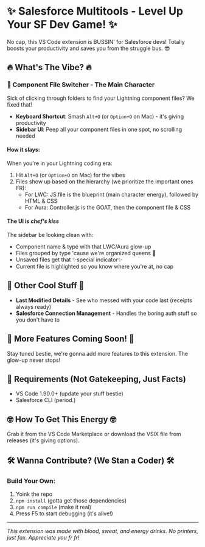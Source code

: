# ✨ Salesforce Multitools - Level Up Your SF Dev Game! ✨

No cap, this VS Code extension is BUSSIN' for Salesforce devs! Totally boosts your productivity and saves you from the struggle bus. 😎

## 🔥 What's The Vibe? 🔥

### 🚀 Component File Switcher - The Main Character

Sick of clicking through folders to find your Lightning component files? We fixed that!

- **Keyboard Shortcut**: Smash `Alt+O` (or `Option+O` on Mac) - it's giving productivity
- **Sidebar UI**: Peep all your component files in one spot, no scrolling needed

#### How it slays:

When you're in your Lightning coding era:

1. Hit `Alt+O` (or `Option+O` on Mac) for the vibes
2. Files show up based on the hierarchy (we prioritize the important ones FR):
   - For LWC: JS file is the blueprint (main character energy), followed by HTML & CSS
   - For Aura: Controller.js is the GOAT, then the component file & CSS

#### The UI is *chef's kiss*

The sidebar be looking clean with:
- Component name & type with that LWC/Aura glow-up
- Files grouped by type 'cause we're organized queens 👑
- Unsaved files get that ✨special indicator✨
- Current file is highlighted so you know where you're at, no cap

## 👾 Other Cool Stuff 👾

- **Last Modified Details** - See who messed with your code last (receipts always ready)
- **Salesforce Connection Management** - Handles the boring auth stuff so you don't have to

## 🔮 More Features Coming Soon! 🔮

Stay tuned bestie, we're gonna add more features to this extension. The glow-up never stops!

## 💯 Requirements (Not Gatekeeping, Just Facts)

- VS Code 1.90.0+ (update your stuff bestie)
- Salesforce CLI (period.)

## 🤓 How To Get This Energy 🤓

Grab it from the VS Code Marketplace or download the VSIX file from releases (it's giving options).

## 🛠️ Wanna Contribute? (We Stan a Coder) 🛠️

### Build Your Own:

1. Yoink the repo
2. `npm install` (gotta get those dependencies)
3. `npm run compile` (make it real)
4. Press F5 to start debugging (it's alive!)

---

*This extension was made with blood, sweat, and energy drinks. No printers, just fax. Appreciate you fr fr!*
